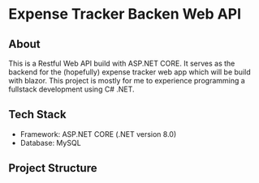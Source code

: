 # Expense Tracker Backen Web API
## About
This is a Restful Web API build with ASP.NET CORE. It serves as the backend for the (hopefully) expense tracker web app which will be build with blazor. This project is mostly for me to experience programming a fullstack development using C# .NET.

## Tech Stack
* Framework: ASP.NET CORE (.NET version 8.0)
* Database: MySQL

## Project Structure
```

```
